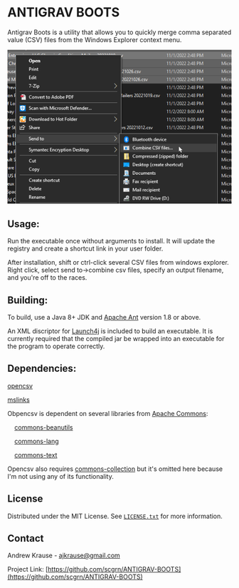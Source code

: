 # ANTIGRAV BOOTS

Antigrav Boots is a utility that allows you to quickly merge comma separated value (CSV) files from the
Windows Explorer context menu.

![image](https://github.com/scgrn/ANTIGRAV-BOOTS/blob/main/images/screenshot.png)
<!--
If you're just looking for a ready-to-use binary, you can find one [here]().
-->
## Usage:
Run the executable once without arguments to install. It will update the registry and
create a shortcut link in your user folder.

After installation, shift or ctrl-click several CSV files from windows explorer. Right click,
select send to->combine csv files, specify an output filename, and you're off to the races.

## Building:

To build, use a Java 8+ JDK and [Apache Ant](https://ant.apache.org/) version 1.8 or above.

An XML discriptor for [Launch4j](https://launch4j.sourceforge.net/) is included to build an executable. It is
currently required that the compiled jar be wrapped into an executable for
the program to operate correctly.

## Dependencies:
[opencsv](http://opencsv.sourceforge.net/)

[mslinks](https://github.com/DmitriiShamrikov/mslinks])


Obpencsv is dependent on several libraries from [Apache Commons](https://commons.apache.org/):

&nbsp;&nbsp;&nbsp;&nbsp;[commons-beanutils](https://commons.apache.org/proper/commons-beanutils/)
	
&nbsp;&nbsp;&nbsp;&nbsp;[commons-lang](https://commons.apache.org/proper/commons-lang/)
	
&nbsp;&nbsp;&nbsp;&nbsp;[commons-text](https://commons.apache.org/proper/commons-text/)
	
Opencsv  also requires [commons-collection](https://commons.apache.org/proper/commons-collections/) but it's omitted here because I'm not using any
of its functionality.
	
## License
Distributed under the MIT License. See [`LICENSE.txt`](https://github.com/scgrn/ANTIGRAV-BOOTS/blob/main/LICENSE) for more information.

## Contact
Andrew Krause - ajkrause@gmail.com

Project Link: [https://github.com/scgrn/ANTIGRAV-BOOTS](https://github.com/scgrn/ANTIGRAV-BOOTS)

